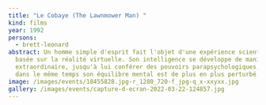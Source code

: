 ```yaml
---
title: "Le Cobaye (The Lawnmower Man) "
kind: films
year: 1992
persons:
  - brett-leonard
abstract: Un homme simple d'esprit fait l'objet d'une expérience scientifique
  basée sur la réalité virtuelle. Son intelligence se développe de manière
  extraordinaire, jusqu'à lui conférer des pouvoirs parapsychologiques, mais
  dans le même temps son équilibre mental est de plus en plus perturbé.
image: /images/events/18455828.jpg-r_1280_720-f_jpg-q_x-xxyxx.jpg
gallery: /images/events/capture-d-ecran-2022-03-22-124857.jpg
---
```

